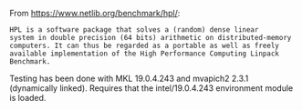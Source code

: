 From https://www.netlib.org/benchmark/hpl/:

	HPL is a software package that solves a (random) dense linear
	system in double precision (64 bits) arithmetic on distributed-memory
	computers. It can thus be regarded as a portable as well as freely
	available implementation of the High Performance Computing Linpack Benchmark.

Testing has been done with MKL 19.0.4.243 and mvapich2 2.3.1 (dynamically linked).
Requires that the intel/19.0.4.243 environment module is loaded.